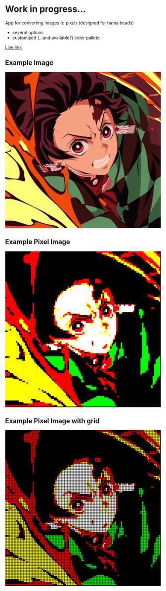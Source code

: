 # Work in progress...

App for converting images to pixels (designed for hama beads)

- several options
- customized (...and available?) color pallete

[Live link](https://pixel-mew.netlify.app/)

## Example Image
![Example Image](./readme_images/example_original.jpeg)
## Example Pixel Image
![Example Pixel Image](./readme_images/example_pixel.png)
## Example Pixel Image with grid
![Example Pixel Image with grid](./readme_images/example_pixel_grid.png)
